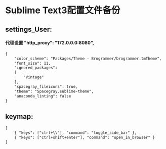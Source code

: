 # Sublime Text3配置文件备份 
## settings_User:
#### 代理设置 "http_proxy": "172.0.0.0:8080",
```html
{
	"color_scheme": "Packages/Theme - Brogrammer/brogrammer.tmTheme",
	"font_size": 11,
	"ignored_packages":
	[
		"Vintage"
	],
	"spacegray_fileicons": true,
	"theme": "Spacegray.sublime-theme",
	"anaconda_linting": false
}
```
## keymap:
```html
[
	{ "keys": ["ctrl+\\"], "command": "toggle_side_bar" },
	{ "keys": ["ctrl+shift+enter"], "command": "open_in_browser" }
]
```
